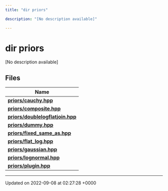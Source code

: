 ```yaml
---
title: "dir priors"

description: "[No description available]"

---
```


# dir priors

[No description available]

## Files

| Name           |
| -------------- |
| **[priors/cauchy.hpp](/documentation/code/files/cauchy_8hpp/#file-priors-cauchy-hpp)**  |
| **[priors/composite.hpp](/documentation/code/files/composite_8hpp/#file-priors-composite-hpp)**  |
| **[priors/doublelogflatjoin.hpp](/documentation/code/files/doublelogflatjoin_8hpp/#file-priors-doublelogflatjoin-hpp)**  |
| **[priors/dummy.hpp](/documentation/code/files/dummy_8hpp/#file-priors-dummy-hpp)**  |
| **[priors/fixed_same_as.hpp](/documentation/code/files/fixed__same__as_8hpp/#file-priors-fixed-same-as-hpp)**  |
| **[priors/flat_log.hpp](/documentation/code/files/flat__log_8hpp/#file-priors-flat-log-hpp)**  |
| **[priors/gaussian.hpp](/documentation/code/files/gaussian_8hpp/#file-priors-gaussian-hpp)**  |
| **[priors/lognormal.hpp](/documentation/code/files/lognormal_8hpp/#file-priors-lognormal-hpp)**  |
| **[priors/plugin.hpp](/documentation/code/files/plugin_8hpp/#file-priors-plugin-hpp)**  |






-------------------------------

Updated on 2022-09-08 at 02:27:28 +0000
